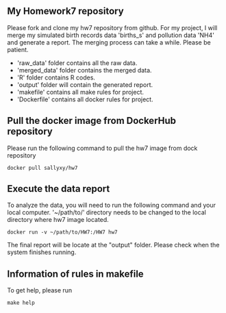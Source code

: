 ## My Homework7 repository
Please fork and clone my hw7 repository from github.
For my project, I will merge my simulated birth records data 'births_s' and pollution data 'NH4' and generate a report. The merging process can take a while. Please be patient. 

 * 'raw_data' folder contains all the raw data.
 * 'merged_data' folder contains the merged data.
 * 'R' folder contains R codes.
 * 'output' folder will contain the generated report.
 * 'makefile' contains all make rules for project.
 * 'Dockerfile' contains all docker rules for project.

## Pull the docker image from DockerHub repository
Please run the following command to pull the hw7 image from dock repository

```{r}
docker pull sallyxy/hw7

```

## Execute the data report 
To analyze the data, you will need to run the following command and your local computer. '~/path/to/' directory needs to be changed to the local directory where hw7 image located. 

```{r}
docker run -v ~/path/to/HW7:/HW7 hw7

```
The final report will be locate at the "output" folder. Please check when the system finishes running. 

## Information of rules in makefile
To get help, please run
```{r}
make help

```

